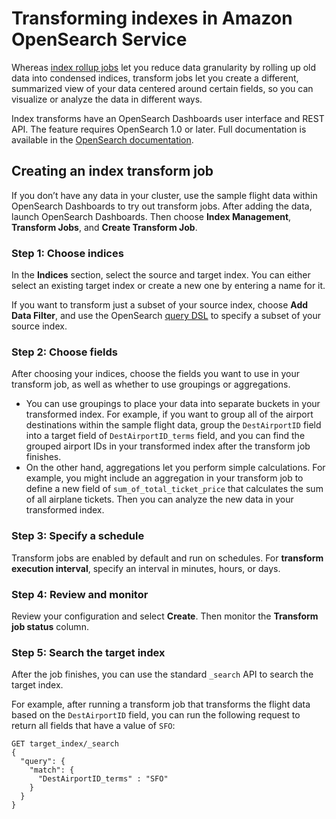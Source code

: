 # Transforming indexes in Amazon OpenSearch Service<a name="transforms"></a>

Whereas [index rollup jobs](rollup.md) let you reduce data granularity by rolling up old data into condensed indices, transform jobs let you create a different, summarized view of your data centered around certain fields, so you can visualize or analyze the data in different ways\.

Index transforms have an OpenSearch Dashboards user interface and REST API\. The feature requires OpenSearch 1\.0 or later\. Full documentation is available in the [OpenSearch documentation](https://opensearch.org/docs/im-plugin/index-transforms/)\.

## Creating an index transform job<a name="transforms-example"></a>

If you don’t have any data in your cluster, use the sample flight data within OpenSearch Dashboards to try out transform jobs\. After adding the data, launch OpenSearch Dashboards\. Then choose **Index Management**, **Transform Jobs**, and **Create Transform Job**\.

### Step 1: Choose indices<a name="transforms-example-1"></a>

In the **Indices** section, select the source and target index\. You can either select an existing target index or create a new one by entering a name for it\.

If you want to transform just a subset of your source index, choose **Add Data Filter**, and use the OpenSearch [query DSL](https://opensearch.org/docs/opensearch/query-dsl/) to specify a subset of your source index\.

### Step 2: Choose fields<a name="transforms-example-2"></a>

After choosing your indices, choose the fields you want to use in your transform job, as well as whether to use groupings or aggregations\.
+ You can use groupings to place your data into separate buckets in your transformed index\. For example, if you want to group all of the airport destinations within the sample flight data, group the `DestAirportID` field into a target field of `DestAirportID_terms` field, and you can find the grouped airport IDs in your transformed index after the transform job finishes\.
+ On the other hand, aggregations let you perform simple calculations\. For example, you might include an aggregation in your transform job to define a new field of `sum_of_total_ticket_price` that calculates the sum of all airplane tickets\. Then you can analyze the new data in your transformed index\.

### Step 3: Specify a schedule<a name="transforms-example-3"></a>

Transform jobs are enabled by default and run on schedules\. For **transform execution interval**, specify an interval in minutes, hours, or days\.

### Step 4: Review and monitor<a name="transforms-example-4"></a>

Review your configuration and select **Create**\. Then monitor the **Transform job status** column\.

### Step 5: Search the target index<a name="transforms-example-5"></a>

After the job finishes, you can use the standard `_search` API to search the target index\. 

For example, after running a transform job that transforms the flight data based on the `DestAirportID` field, you can run the following request to return all fields that have a value of `SFO`:

```
GET target_index/_search
{
  "query": {
    "match": {
      "DestAirportID_terms" : "SFO"
    }
  }
}
```